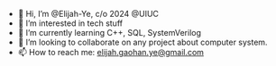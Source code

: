 - 👋 Hi, I’m @Elijah-Ye, c/o 2024 @UIUC
- 👀 I’m interested in tech stuff
- 🌱 I’m currently learning C++, SQL, SystemVerilog
- 💞️ I’m looking to collaborate on any project about computer system.
- 📫 How to reach me: elijah.gaohan.ye@gmail.com

<!---
Elijah-Ye/Elijah-Ye is a ✨ special ✨ repository because its `README.md` (this file) appears on your GitHub profile.
You can click the Preview link to take a look at your changes.
--->
